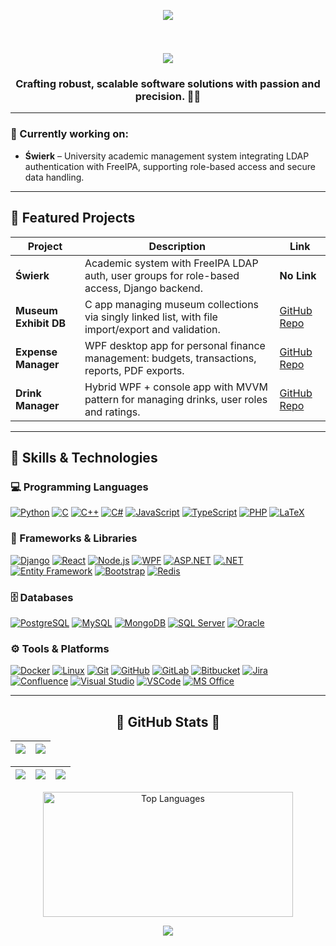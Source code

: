<p align="center">
  <img src="https://capsule-render.vercel.app/api?type=waving&color=gradient&height=100&section=header"/>
</p>

<div id="header" align="center">
  <img src="https://komarev.com/ghpvc/?username=NeedyUNSU&style=for-the-badge&color=orange" alt=""/>
</div>

<h1 align="center">
  <a href="https://git.io/typing-svg">
    <img src="https://readme-typing-svg.herokuapp.com/?lines=Hi,+I'm+NeedyUNSU!;Software+Engineer+%26+DevOps+Enthusiast;Building+scalable+and+secure+systems;Let's+connect!&center=true&size=30"/>
  </a>
</h1>

<h3 align="center">Crafting robust, scalable software solutions with passion and precision. 🚀🔧</h3>

---

### 🌱 Currently working on:
- **Świerk** – University academic management system integrating LDAP authentication with FreeIPA, supporting role-based access and secure data handling.

---

## 🚀 Featured Projects

| Project          | Description                                                                                   | Link                                |
|------------------|-----------------------------------------------------------------------------------------------|-----------------------------------|
| **Świerk**       | Academic system with FreeIPA LDAP auth, user groups for role-based access, Django backend.     | **No Link**   |
| **Museum Exhibit DB**  | C app managing museum collections via singly linked list, with file import/export and validation. | [GitHub Repo](https://github.com/NeedyUNSU/Museum-Exhibit-Database-System) |
| **Expense Manager**    | WPF desktop app for personal finance management: budgets, transactions, reports, PDF exports.    | [GitHub Repo](https://github.com/NeedyUNSU/Expense-and-Budget-Management)   |
| **Drink Manager**      | Hybrid WPF + console app with MVVM pattern for managing drinks, user roles and ratings.| [GitHub Repo](https://github.com/NeedyUNSU/Drink-Management-and-Tutorial-Application)     |

---

## 🐐 Skills & Technologies

### 💻 Programming Languages  
[![Python](https://img.shields.io/badge/Python-3776AB?style=flat&logo=python&logoColor=white)]() [![C](https://img.shields.io/badge/C-A8B9CC?style=flat&logo=c&logoColor=black)]() [![C++](https://img.shields.io/badge/C%2B%2B-00599C?style=flat&logo=c%2B%2B&logoColor=white)]() [![C#](https://img.shields.io/badge/C%23-239120?style=flat&logo=c-sharp&logoColor=white)]() [![JavaScript](https://img.shields.io/badge/JavaScript-F7DF1E?style=flat&logo=javascript&logoColor=black)]() [![TypeScript](https://img.shields.io/badge/TypeScript-3178C6?style=flat&logo=typescript&logoColor=white)]() [![PHP](https://img.shields.io/badge/PHP-777BB4?style=flat&logo=php&logoColor=white)]() [![LaTeX](https://img.shields.io/badge/LaTeX-008080?style=flat&logo=latex&logoColor=white)]()

### 🧰 Frameworks & Libraries  
[![Django](https://img.shields.io/badge/Django-092E20?style=flat&logo=django&logoColor=white)]() [![React](https://img.shields.io/badge/React-61DAFB?style=flat&logo=react&logoColor=black)]() [![Node.js](https://img.shields.io/badge/Node.js-339933?style=flat&logo=node.js&logoColor=white)]() [![WPF](https://img.shields.io/badge/WPF-68217A?style=flat&logo=windows&logoColor=white)]() [![ASP.NET](https://img.shields.io/badge/ASP.NET-512BD4?style=flat&logo=.net&logoColor=white)]() [![.NET](https://img.shields.io/badge/ASP.NET-512BD4?style=flat&logo=.net&logoColor=white)]() [![Entity Framework](https://img.shields.io/badge/Entity%20Framework-512BD4?style=flat&logo=.net&logoColor=white)]() [![Bootstrap](https://img.shields.io/badge/Bootstrap-7952B3?style=flat&logo=bootstrap&logoColor=white)]() [![Redis](https://img.shields.io/badge/Redis-DC382D?style=flat&logo=redis&logoColor=white)]()

### 🗄️ Databases  
[![PostgreSQL](https://img.shields.io/badge/PostgreSQL-336791?style=flat&logo=postgresql&logoColor=white)]() [![MySQL](https://img.shields.io/badge/MySQL-4479A1?style=flat&logo=mysql&logoColor=white)]() [![MongoDB](https://img.shields.io/badge/MongoDB-47A248?style=flat&logo=mongodb&logoColor=white)]() [![SQL Server](https://img.shields.io/badge/SQL%20Server-CC2927?style=flat&logo=microsoft-sql-server&logoColor=white)]() [![Oracle](https://img.shields.io/badge/Oracle-F80000?style=flat&logo=oracle&logoColor=white)]()

### ⚙️ Tools & Platforms  
[![Docker](https://img.shields.io/badge/Docker-2496ED?style=flat&logo=docker&logoColor=white)]() [![Linux](https://img.shields.io/badge/Linux-FCC624?style=flat&logo=linux&logoColor=black)]() [![Git](https://img.shields.io/badge/Git-F05032?style=flat&logo=git&logoColor=white)]() [![GitHub](https://img.shields.io/badge/GitHub-181717?style=flat&logo=github&logoColor=white)]() [![GitLab](https://img.shields.io/badge/GitLab-FC6D26?style=flat&logo=gitlab&logoColor=white)]() [![Bitbucket](https://img.shields.io/badge/Bitbucket-0052CC?style=flat&logo=bitbucket&logoColor=white)]() [![Jira](https://img.shields.io/badge/Jira-0052CC?style=flat&logo=jira&logoColor=white)]() [![Confluence](https://img.shields.io/badge/Confluence-172B4D?style=flat&logo=confluence&logoColor=white)]() [![Visual Studio](https://img.shields.io/badge/Visual%20Studio-5C2D91?style=flat&logo=visualstudio&logoColor=white)]() [![VSCode](https://img.shields.io/badge/VS%20Code-007ACC?style=flat&logo=visual-studio-code&logoColor=white)]() [![MS Office](https://img.shields.io/badge/MS%20Office-D83B01?style=flat&logo=microsoft-office&logoColor=white)]()

---

<h2 align="center">👀 GitHub Stats 👀</h2>

| ![](http://github-profile-summary-cards.vercel.app/api/cards/profile-details?username=NeedyUNSU&theme=transparent) | ![](http://github-profile-summary-cards.vercel.app/api/cards/most-commit-language?username=NeedyUNSU&theme=transparent) |
| :-: | :-: |

| ![](http://github-profile-summary-cards.vercel.app/api/cards/repos-per-language?username=NeedyUNSU&theme=transparent) | ![](http://github-profile-summary-cards.vercel.app/api/cards/productive-time?username=NeedyUNSU&theme=transparent&utcOffset=2) | ![](http://github-profile-summary-cards.vercel.app/api/cards/stats?username=NeedyUNSU&theme=transparent) |
| :-: | :-: | :-: |

<p align="center">
  <picture>
    <source media="(prefers-color-scheme: dark)" srcset="https://github-readme-stats.vercel.app/api/top-langs/?username=NeedyUNSU&size_weight=0.15&count_weight=0.5&layout=compact&theme=vision-friendly-dark&border_color=000000"/>
    <source media="(prefers-color-scheme: light)" srcset="https://github-readme-stats.vercel.app/api/top-langs/?username=NeedyUNSU&size_weight=0.15&count_weight=0.5&layout=compact&theme=default"/>
    <img width="400" height="200" src="https://github-readme-stats.vercel.app/api/top-langs/?username=NeedyUNSU&size_weight=0.15&count_weight=0.5&layout=compact&theme=default" alt="Top Languages"/>
  </picture>
</p>

<p align="center">
  <img src="https://capsule-render.vercel.app/api?type=waving&color=gradient&height=100&section=footer"/>
</p>

